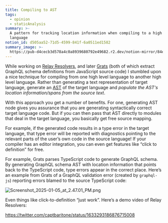 ```yaml
---
title: Compiling to AST
tags:
  - opinion
  - staticAnalysis
summary: >-
  A pattern for tracking location information when compiling to a high level
  language
notion_id: d505aa52-71d5-4599-841f-6a0511ed1582
summary_image: >-
  https://pub-d4cecb3d578a4c0a8939680792e49682.r2.dev/notion-mirror/84ebb48c-616a-4f51-ae9a-991a4e0a7e9b/61fdbc2d-408f-4219-a2fb-af9c141e3547/Screenshot_2025-01-05_at_2.47.01_PM.png
---
```

While working on [Relay Resolvers](https://relay.dev/docs/guides/relay-resolvers/), and later [Grats](https://jordaneldredge.com/blog/grats/) (both of which extract GraphQL schema definitions from JavaScript source code) I stumbled upon a nice technique for compiling from one high level language to another high level language. Rather than generating a text representation of target language, generate an [AST](https://en.wikipedia.org/wiki/Abstract_syntax_tree) of the target language and _populate the AST‘s location information/spans from the source text_.

With this approach you get a number of benefits. For one, generating AST node gives you assurance that you are generating syntactically correct target language code. But if you can then pass that AST directly to modules that deal in the target language, you basically get free source mapping.

For example, if the generated code results in a type error in the target language, that type error will be reported with diagnostics pointing to the relevant parts of the user’s own code in the source language! If your compiler has an editor integration, you can even get features like “click to definition” for free.

For example, Grats parses TypeScript code to generate GraphQL schema. By generating GraphQL schema AST with location information that points back to the TypeScript code, type errors appear in the correct place. Here’s an example from Grats of a GraphQL validation error (created by `graphql-js`) reporting errors blamed to the source TypeScript code:

![Screenshot\_2025-01-05\_at\_2.47.01\_PM.png](https://pub-d4cecb3d578a4c0a8939680792e49682.r2.dev/notion-mirror/84ebb48c-616a-4f51-ae9a-991a4e0a7e9b/61fdbc2d-408f-4219-a2fb-af9c141e3547/Screenshot_2025-01-05_at_2.47.01_PM.png)

Even things like click-to-definition “just work”. Here’s a demo video of Relay Resolvers:

<https://twitter.com/captbaritone/status/1633293186876715008>
